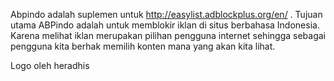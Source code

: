 Abpindo adalah suplemen untuk http://easylist.adblockplus.org/en/ . Tujuan utama ABPindo adalah untuk memblokir iklan  di situs berbahasa Indonesia. Karena melihat iklan merupakan pilihan pengguna internet sehingga sebagai pengguna kita berhak memilih konten mana yang akan kita lihat.


Logo oleh heradhis